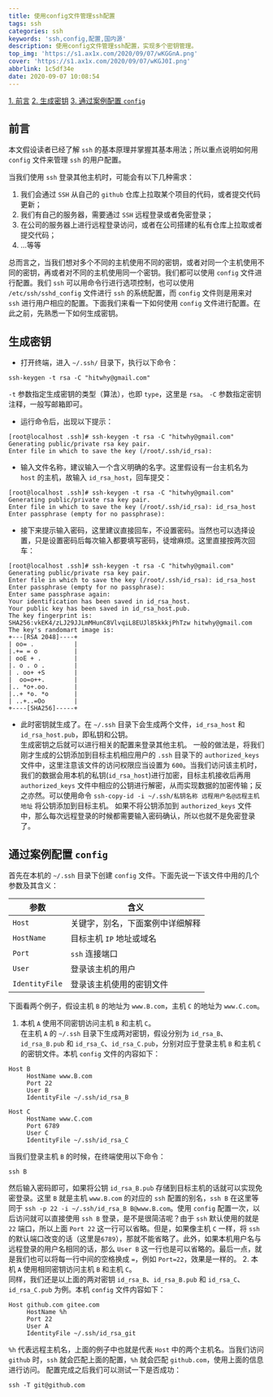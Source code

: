 ```yaml
---
title: 使用config文件管理ssh配置
tags: ssh
categories: ssh
keywords: 'ssh,config,配置,国内源'
description: 使用config文件管理ssh配置，实现多个密钥管理。
top_img: 'https://s1.ax1x.com/2020/09/07/wKGGnA.png'
cover: 'https://s1.ax1x.com/2020/09/07/wKGJ0I.png'
abbrlink: 1c5df34e
date: 2020-09-07 10:08:54
---
```

[1. 前言](#1)
[2. 生成密钥](#2)
[3. 通过案例配置 `config`](#3)

<span id="1">

## 前言  
本文假设读者已经了解 `ssh` 的基本原理并掌握其基本用法；所以重点说明如何用 `config` 文件来管理 `ssh` 的用户配置。  

当我们使用 `ssh` 登录其他主机时，可能会有以下几种需求：  
1. 我们会通过 `SSH` 从自己的 `github` 仓库上拉取某个项目的代码，或者提交代码更新；
2. 我们有自己的服务器，需要通过 `SSH` 远程登录或者免密登录；
3. 在公司的服务器上进行远程登录访问，或者在公司搭建的私有仓库上拉取或者提交代码；
4. ...等等  
   
总而言之，当我们想对多个不同的主机使用不同的密钥，或者对同一个主机使用不同的密钥，再或者对不同的主机使用同一个密钥。我们都可以使用 `config` 文件进行配置。我们 `ssh` 可以用命令行进行选项控制，也可以使用 `/etc/ssh/sshd_config` 文件进行 `ssh` 的系统配置，而 `config` 文件则是用来对 `ssh` 进行用户相应的配置。下面我们来看一下如何使用 `config` 文件进行配置。在此之前，先熟悉一下如何生成密钥。  
</span>

<span id="2">

## 生成密钥  
* 打开终端，进入 `~/.ssh/` 目录下，执行以下命令：
```shell
ssh-keygen -t rsa -C "hitwhy@gmail.com"
```
`-t` 参数指定生成密钥的类型（算法），也即 `type`，这里是 `rsa`。
`-C` 参数指定密钥注释，一般写邮箱即可。
* 运行命令后，出现以下提示：  
```shell
[root@localhost .ssh]# ssh-keygen -t rsa -C "hitwhy@gmail.com"
Generating public/private rsa key pair.
Enter file in which to save the key (/root/.ssh/id_rsa):
```
* 输入文件名称，建议输入一个含义明确的名字。这里假设有一台主机名为 `host` 的主机，故输入 `id_rsa_host`，回车提交：
```shell
[root@localhost .ssh]# ssh-keygen -t rsa -C "hitwhy@gmail.com"
Generating public/private rsa key pair.
Enter file in which to save the key (/root/.ssh/id_rsa): id_rsa_host
Enter passphrase (empty for no passphrase):
```
* 接下来提示输入密码，这里建议直接回车，不设置密码。当然也可以选择设置，只是设置密码后每次输入都要填写密码，徒增麻烦。这里直接按两次回车：
```shell
[root@localhost .ssh]# ssh-keygen -t rsa -C "hitwhy@gmail.com"
Generating public/private rsa key pair.
Enter file in which to save the key (/root/.ssh/id_rsa): id_rsa_host
Enter passphrase (empty for no passphrase):
Enter same passphrase again:
Your identification has been saved in id_rsa_host.
Your public key has been saved in id_rsa_host.pub.
The key fingerprint is:
SHA256:vkEK4/zLJ29JJLmMHunC8VlvqiL8EUJl85kkkjPhTzw hitwhy@gmail.com
The key's randomart image is:
+---[RSA 2048]----+
| oo= .           |
|.+= = o          |
| ooE + .         |
|. o . o .        |
| . oo+ +S        |
|  oo=o++.        |
|.. *o+.oo.       |
|..+ *o. *o       |
| ..+..=Oo        |
+----[SHA256]-----+
```
* 此时密钥就生成了。在 `~/.ssh` 目录下会生成两个文件，`id_rsa_host` 和 `id_rsa_host.pub`，即私钥和公钥。  
生成密钥之后就可以进行相关的配置来登录其他主机。
一般的做法是，将我们刚才生成的公钥添加到目标主机相应用户的 `.ssh` 目录下的 `authorized_keys` 文件中，这里注意该文件的访问权限应当设置为 `600`。当我们访问该主机时，我们的数据会用本机的私钥(`id_rsa_host`)进行加密，目标主机接收后再用 `authorized_keys` 文件中相应的公钥进行解密，从而实现数据的加密传输；反之亦然。可以使用命令 `ssh-copy-id -i ~/.ssh/私钥名称 远程用户名@远程主机地址` 将公钥添加到目标主机。
如果不将公钥添加到 `authorized_keys` 文件中，那么每次远程登录的时候都需要输入密码确认，所以也就不是免密登录了。
</span>

<span id="3">

## 通过案例配置 `config`  
首先在本机的 `~/.ssh` 目录下创建 `config` 文件。下面先说一下该文件中用的几个参数及其含义：

| 参数           | 含义                             |
| -------------- | -------------------------------- |
| `Host`         | 关键字，别名，下面案例中详细解释 |
| `HostName`     | 目标主机 `IP` 地址或域名         |
| `Port`         | `ssh` 连接端口                   |
| `User`         | 登录该主机的用户                 |
| `IdentityFile` | 登录该主机使用的密钥文件         |

下面看两个例子，假设主机 `B` 的地址为 `www.B.com`，主机 `C` 的地址为 `www.C.com`。
1. 本机 `A` 使用不同密钥访问主机 `B` 和主机 `C`。  
在主机 `A` 的 `~/.ssh` 目录下生成两对密钥，假设分别为 `id_rsa_B`、`id_rsa_B.pub` 和 `id_rsa_C`、`id_rsa_C.pub`，分别对应于登录主机 `B` 和主机 `C` 的密钥文件。本机 `config` 文件的内容如下： 
```shell
Host B
     HostName www.B.com
     Port 22
     User B
     IdentityFile ~/.ssh/id_rsa_B

Host C
     HostName www.C.com
     Port 6789
     User C
     IdentityFile ~/.ssh/id_rsa_C
```
当我们登录主机 `B` 的时候，在终端使用以下命令：
```shell
ssh B
```
然后输入密码即可，如果将公钥 `id_rsa_B.pub` 存储到目标主机的话就可以实现免密登录。这里 `B` 就是主机 `www.B.com` 的对应的 `ssh` 配置的别名，`ssh B` 在这里等同于 `ssh -p 22 -i ~/.ssh/id_rsa_B B@www.B.com`。使用 `config` 配置一次，以后访问就可以直接使用 `ssh B` 登录，是不是很简洁呢？由于 `ssh` 默认使用的就是 `22` 端口，所以上面 `Port 22` 这一行可以省略。但是，如果像主机 `C` 一样，将 `ssh` 的默认端口改变的话（这里是`6789`），那就不能省略了。此外，如果本机用户名与远程登录的用户名相同的话，那么 `User B` 这一行也是可以省略的。最后一点，就是我们也可以将每一行中间的空格换成 `=`，例如 `Port=22`，效果是一样的。
2. 本机 `A` 使用相同密钥访问主机 `B` 和主机 `C`。  
同样，我们还是以上面的两对密钥 `id_rsa_B`、`id_rsa_B.pub` 和 `id_rsa_C`、`id_rsa_C.pub` 为例。本机 `config` 文件内容如下： 
```shell
Host github.com gitee.com
     HostName %h
     Port 22
     User A
     IdentityFile ~/.ssh/id_rsa_git
```
`%h` 代表远程主机名，上面的例子中也就是代表 `Host` 中的两个主机名。当我们访问 `github` 时，`ssh` 就会匹配上面的配置，`%h` 就会匹配 `github.com`，使用上面的信息进行访问。
配置完成之后我们可以测试一下是否成功：
```shell
ssh -T git@github.com
```

</span>   